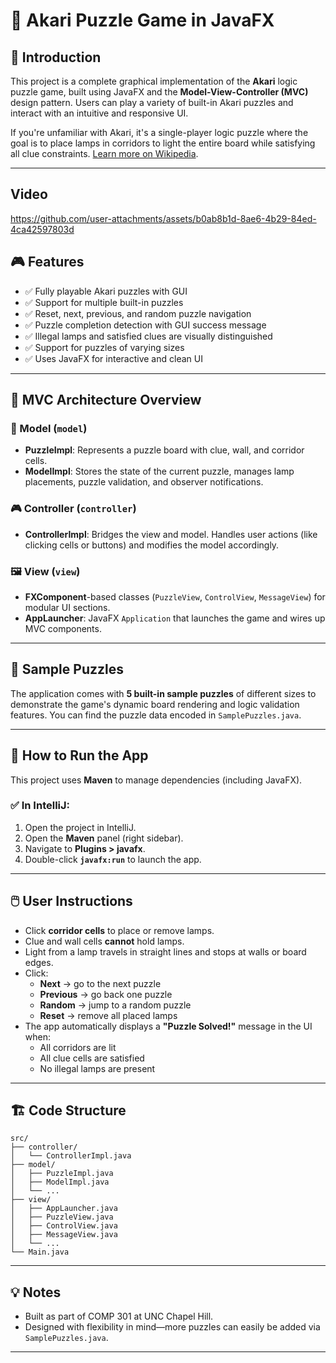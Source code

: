 # 🧩 Akari Puzzle Game in JavaFX

## 📌 Introduction

This project is a complete graphical implementation of the **Akari** logic puzzle game, built using JavaFX and the **Model-View-Controller (MVC)** design pattern. Users can play a variety of built-in Akari puzzles and interact with an intuitive and responsive UI.

If you're unfamiliar with Akari, it's a single-player logic puzzle where the goal is to place lamps in corridors to light the entire board while satisfying all clue constraints. [Learn more on Wikipedia](https://en.wikipedia.org/wiki/Light_Up_(puzzle)).

---
## Video

https://github.com/user-attachments/assets/b0ab8b1d-8ae6-4b29-84ed-4ca42597803d

## 🎮 Features

- ✅ Fully playable Akari puzzles with GUI
- ✅ Support for multiple built-in puzzles
- ✅ Reset, next, previous, and random puzzle navigation
- ✅ Puzzle completion detection with GUI success message
- ✅ Illegal lamps and satisfied clues are visually distinguished
- ✅ Support for puzzles of varying sizes
- ✅ Uses JavaFX for interactive and clean UI

---

## 🧠 MVC Architecture Overview

### 🧩 Model (`model`)
- **PuzzleImpl**: Represents a puzzle board with clue, wall, and corridor cells.
- **ModelImpl**: Stores the state of the current puzzle, manages lamp placements, puzzle validation, and observer notifications.

### 🎮 Controller (`controller`)
- **ControllerImpl**: Bridges the view and model. Handles user actions (like clicking cells or buttons) and modifies the model accordingly.

### 🖼️ View (`view`)
- **FXComponent**-based classes (`PuzzleView`, `ControlView`, `MessageView`) for modular UI sections.
- **AppLauncher**: JavaFX `Application` that launches the game and wires up MVC components.

---

## 🧪 Sample Puzzles

The application comes with **5 built-in sample puzzles** of different sizes to demonstrate the game's dynamic board rendering and logic validation features. You can find the puzzle data encoded in `SamplePuzzles.java`.

---

## 🚀 How to Run the App

This project uses **Maven** to manage dependencies (including JavaFX).

### ✅ In IntelliJ:

1. Open the project in IntelliJ.
2. Open the **Maven** panel (right sidebar).
3. Navigate to **Plugins > javafx**.
4. Double-click **`javafx:run`** to launch the app.

---

## 🖱️ User Instructions

- Click **corridor cells** to place or remove lamps.
- Clue and wall cells **cannot** hold lamps.
- Light from a lamp travels in straight lines and stops at walls or board edges.
- Click:
  - **Next** → go to the next puzzle
  - **Previous** → go back one puzzle
  - **Random** → jump to a random puzzle
  - **Reset** → remove all placed lamps
- The app automatically displays a **"Puzzle Solved!"** message in the UI when:
  - All corridors are lit
  - All clue cells are satisfied
  - No illegal lamps are present

---

## 🏗️ Code Structure

```plaintext
src/
├── controller/
│   └── ControllerImpl.java
├── model/
│   ├── PuzzleImpl.java
│   ├── ModelImpl.java
│   └── ...
├── view/
│   ├── AppLauncher.java
│   ├── PuzzleView.java
│   ├── ControlView.java
│   ├── MessageView.java
│   └── ...
└── Main.java
```

---

## 💡 Notes

- Built as part of COMP 301 at UNC Chapel Hill.
- Designed with flexibility in mind—more puzzles can easily be added via `SamplePuzzles.java`.

---
